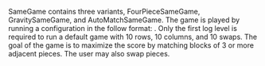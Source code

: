 SameGame contains three variants, FourPieceSameGame, GravitySameGame, and AutoMatchSameGame. The game is played by running a configuration in the follow format: <game variant> <number of rows> <number of columns> <number of swaps>. Only the first log level is required to run a default game with 10 rows, 10 columns, and 10 swaps. The goal of the game is to maximize the score by matching blocks of 3 or more adjacent pieces. The user may also swap pieces.
